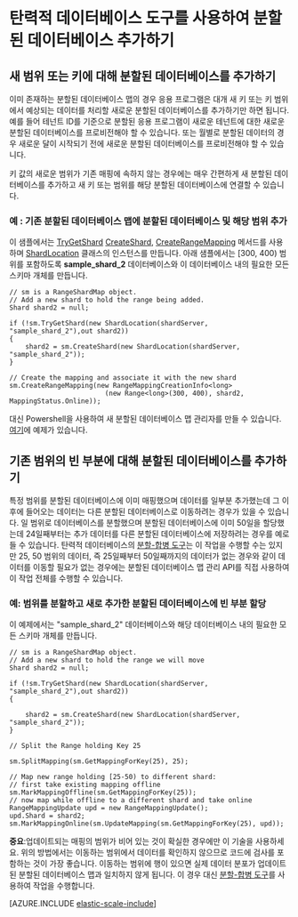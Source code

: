 <properties 
	pageTitle="탄력적 데이터베이스 도구를 사용하여 분할된 데이터베이스 추가하기 | Microsoft Azure" 
	description="이 문서에서는 탄력적인 확장 API를 사용하여 새 분할된 데이터베이스를 분할된 데이터베이스 집합에 추가하는 방법을 설명합니다." 
	services="sql-database" 
	documentationCenter="" 
	manager="jhubbard" 
	authors="ddove" 
	editor=""/>

<tags 
	ms.service="sql-database" 
	ms.workload="sql-database" 
	ms.tgt_pltfrm="na" 
	ms.devlang="na" 
	ms.topic="article" 
	ms.date="05/27/2016" 
	ms.author="ddove"/>

# 탄력적 데이터베이스 도구를 사용하여 분할된 데이터베이스 추가하기

## 새 범위 또는 키에 대해 분할된 데이터베이스를 추가하기  

이미 존재하는 분할된 데이터베이스 맵의 경우 응용 프로그램은 대개 새 키 또는 키 범위에서 예상되는 데이터를 처리할 새로운 분할된 데이터베이스를 추가하기만 하면 됩니다. 예를 들어 테넌트 ID를 기준으로 분할된 응용 프로그램이 새로운 테넌트에 대한 새로운 분할된 데이터베이스를 프로비전해야 할 수 있습니다. 또는 월별로 분할된 데이터의 경우 새로운 달이 시작되기 전에 새로운 분할된 데이터베이스를 프로비전해야 할 수 있습니다.

키 값의 새로운 범위가 기존 매핑에 속하지 않는 경우에는 매우 간편하게 새 분할된 데이터베이스를 추가하고 새 키 또는 범위를 해당 분할된 데이터베이스에 연결할 수 있습니다.

### 예 : 기존 분할된 데이터베이스 맵에 분할된 데이터베이스 및 해당 범위 추가
이 샘플에서는 [TryGetShard](https://msdn.microsoft.com/library/azure/dn823929.aspx) [CreateShard](https://msdn.microsoft.com/library/azure/microsoft.azure.sqldatabase.elasticscale.shardmanagement.shardmap.createshard.aspx), [CreateRangeMapping](https://msdn.microsoft.com/library/azure/dn807221.aspx#M:Microsoft.Azure.SqlDatabase.ElasticScale.ShardManagement.RangeShardMap`1.CreateRangeMapping(Microsoft.Azure.SqlDatabase.ElasticScale.ShardManagement.RangeMappingCreationInfo{`0})) 메서드를 사용하며 [ShardLocation](https://msdn.microsoft.com/library/azure/microsoft.azure.sqldatabase.elasticscale.shardmanagement.shardlocation.shardlocation.aspx#M:Microsoft.Azure.SqlDatabase.ElasticScale.ShardManagement.ShardLocation.) 클래스의 인스턴스를 만듭니다. 아래 샘플에서는 [300, 400) 범위를 포함하도록 **sample\_shard\_2** 데이터베이스와 이 데이터베이스 내의 필요한 모든 스키마 개체를 만듭니다.

    // sm is a RangeShardMap object.
    // Add a new shard to hold the range being added. 
    Shard shard2 = null; 

    if (!sm.TryGetShard(new ShardLocation(shardServer, "sample_shard_2"),out shard2)) 
    { 
        shard2 = sm.CreateShard(new ShardLocation(shardServer, "sample_shard_2"));  
    } 

    // Create the mapping and associate it with the new shard 
    sm.CreateRangeMapping(new RangeMappingCreationInfo<long> 
                            (new Range<long>(300, 400), shard2, MappingStatus.Online)); 


대신 Powershell을 사용하여 새 분할된 데이터베이스 맵 관리자를 만들 수 있습니다. [여기](https://gallery.technet.microsoft.com/scriptcenter/Azure-SQL-DB-Elastic-731883db)에 예제가 있습니다.
## 기존 범위의 빈 부분에 대해 분할된 데이터베이스를 추가하기  

특정 범위를 분할된 데이터베이스에 이미 매핑했으며 데이터를 일부분 추가했는데 그 이후에 들어오는 데이터는 다른 분할된 데이터베이스로 이동하려는 경우가 있을 수 있습니다. 일 범위로 데이터베이스를 분할했으며 분할된 데이터베이스에 이미 50일을 할당했는데 24일째부터는 추가 데이터를 다른 분할된 데이터베이스에 저장하려는 경우를 예로 들 수 있습니다. 탄력적 데이터베이스의 [분할-합병 도구](sql-database-elastic-scale-overview-split-and-merge.md)는 이 작업을 수행할 수는 있지만 25, 50 범위의 데이터, 즉 25일째부터 50일째까지의 데이터가 없는 경우와 같이 데이터를 이동할 필요가 없는 경우에는 분할된 데이터베이스 맵 관리 API를 직접 사용하여 이 작업 전체를 수행할 수 있습니다.

### 예: 범위를 분할하고 새로 추가한 분할된 데이터베이스에 빈 부분 할당

이 예제에서는 "sample\_shard\_2" 데이터베이스와 해당 데이터베이스 내의 필요한 모든 스키마 개체를 만듭니다.

 
    // sm is a RangeShardMap object.
    // Add a new shard to hold the range we will move 
    Shard shard2 = null; 

    if (!sm.TryGetShard(new ShardLocation(shardServer, "sample_shard_2"),out shard2)) 
    { 
    
        shard2 = sm.CreateShard(new ShardLocation(shardServer, "sample_shard_2"));  
    } 

    // Split the Range holding Key 25 

    sm.SplitMapping(sm.GetMappingForKey(25), 25); 

    // Map new range holding [25-50) to different shard: 
    // first take existing mapping offline 
    sm.MarkMappingOffline(sm.GetMappingForKey(25)); 
    // now map while offline to a different shard and take online 
    RangeMappingUpdate upd = new RangeMappingUpdate(); 
    upd.Shard = shard2; 
    sm.MarkMappingOnline(sm.UpdateMapping(sm.GetMappingForKey(25), upd)); 

**중요**:업데이트되는 매핑의 범위가 비어 있는 것이 확실한 경우에만 이 기술을 사용하세요. 위의 방법에서는 이동하는 범위에서 데이터를 확인하지 않으므로 코드에 검사를 포함하는 것이 가장 좋습니다. 이동하는 범위에 행이 있으면 실제 데이터 분포가 업데이트된 분할된 데이터베이스 맵과 일치하지 않게 됩니다. 이 경우 대신 [분할-합병 도구](sql-database-elastic-scale-overview-split-and-merge.md)를 사용하여 작업을 수행합니다.


[AZURE.INCLUDE [elastic-scale-include](../../includes/elastic-scale-include.md)]
 

<!---HONumber=AcomDC_0601_2016-->